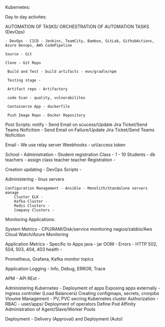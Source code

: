 Kubernetes:


Day to day activites:


AUTOMATION OF TASKS/ ORCHESTRATION OF AUTOMATION TASKS (DevOps)

    - DevOps - CICD - Jenkins, TeamCity, Bamboo, GitLab, GithubActions, Azure Devops, AWS CodePipeline

    Source - Git

    Clone - Git Repo
     
     Build and Test - build artifacts - mvn/gradle/npm

     Testing stage - 

     Artifact repo - Artifactory

     code Scan - quality, vulnerabilites
    
     Containerze App - dockerfile

     Push Image Repo - Docker Repository

Post Scripts:
    notify - Send Email on scucess/Update Jira Ticket/Send Teams Noficition
        - Send Email on Failure/Update Jira Ticket/Send Teams Noficition

Email - We use relay server
Weebhooks - url/access token


School - 
    Administration - Student registration
    Class - 1 - 10
    Students - db
    teachers - assign class teacher
        teacher Registration - 


Creation updating - DevOps Scripts - 

Administering - linux servers

    Configuration Management - Ansible - Monolith/Standalone servers manage
        Cluster ELK -
        Kafka Cluster - 
        Redis Clusters - 
        Company Clusters -

Monitoring Applications:

System Metrics  - CPU/RAM/Disk/service monitoring
    nagios/zabbix/Aws Cloud Watch/Azure Monitoring

Application Metrics - Specific to Apps
        java - jar
        OOM - 
        Errors - HTTP 502, 504, 503, 404, 403
        health - 
    
Prometheus, Grafana,
Kafka monitor topics

Application Logging - Info, Debug, ERROR, Trace

APM - API REst - 
        
Administering Kubernetes - 
    Deployment of apps
    Exposing apps externally - ingress controller (Load Balancers)
    Creating configmaps, secrets, cronjobs
    Vloume Management -  PV, PVC
    secring Kubernetes cluster
        Authorization - RBAC - user/apps/
    Deployment of operators
    Define Pod Affinity
    Administration of Agent/Slave/Worker Pools






Deployment - Delivery (Approval) and Deployment (Auto)






